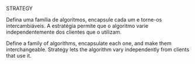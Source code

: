 STRATEGY

Defina uma família de algoritmos, encapsule cada um e torne-os intercambiáveis. A estratégia permite que o algoritmo varie independentemente dos clientes que o utilizam.

Define a family of algorithms, encapsulate each one, and make them interchangeable. Strategy lets the algorithm vary independently from clients that use it.